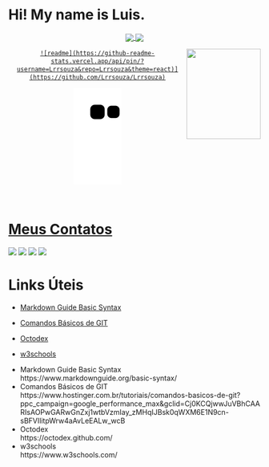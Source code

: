 <!DOCTYPE html>
<html lang="en">
<head>
    <meta charset="UTF-8">
    <meta http-equiv="X-UA-Compatible" content="IE=edge">
    <meta name="viewport" content="width=device-width, initial-scale=1.0">
</head>
<body>
    <h1> Hi! My name is Luis. </h1>

<div  align="center">
  <a href="https://github.com/Lrrsouza">
  <img height="180em"   align="center" src="https://github-readme-stats.vercel.app/api?username=Lrrsouza&show_icons=true&theme=react&include_all_commits=true&count_private=true"/>
  <img height="180em"  align="center" src="https://github-readme-stats.vercel.app/api/top-langs/?username=Lrrsouza&layout=compact&langs_count=10&theme=react" />
  <br>
  <div>
  <img align="right" width="148" height="180" src="https://octodex.github.com/images/codercat.jpg">
    
    ![readme](https://github-readme-stats.vercel.app/api/pin/?username=Lrrsouza&repo=Lrrsouza&theme=react)](https://github.com/Lrrsouza/Lrrsouza)
  </div>
  
  ![Snake animation](https://github.com/Lrrsouza/Lrrsouza/blob/output/github-contribution-grid-snake.svg)

</div>
<br>
   <h1> Meus Contatos </h1>
  <div> 
    <a href="https://www.linkedin.com/in/lrrsouza/"><img src="https://img.icons8.com/fluency/48/000000/linkedin.png"/></a>
    <a href="https://t.me/lrrsouza"><img src="https://img.icons8.com/color/48/000000/telegram-app--v1.png"/></a>
    <a href="luisricardoramos0102@gmail.com"><img src="https://img.icons8.com/plasticine/48/000000/discord-logo.png"/></a>
    <img src="https://img.icons8.com/doodle/48/000000/whatsapp.png"/>
   
  </div>
  
  <h1> Links Úteis </h1>

- [Markdown Guide Basic Syntax](https://www.markdownguide.org/basic-syntax/)
- [Comandos Básicos de GIT](https://www.hostinger.com.br/tutoriais/comandos-basicos-de-git?ppc_campaign=google_performance_max&gclid=Cj0KCQjwwJuVBhCAARIsAOPwGARwGnZxj1wtbVzmIay_zMHqIJBsk0qWXM6E1N9cn-sBFVIlitpWrw4aAvLeEALw_wcB)

- [Octodex](https://octodex.github.com/)

- [w3schools](https://www.w3schools.com/)
<ul>
	<li>Markdown Guide Basic Syntax</li> https://www.markdownguide.org/basic-syntax/
	<li>Comandos Básicos de GIT</li> https://www.hostinger.com.br/tutoriais/comandos-basicos-de-git?ppc_campaign=google_performance_max&gclid=Cj0KCQjwwJuVBhCAARIsAOPwGARwGnZxj1wtbVzmIay_zMHqIJBsk0qWXM6E1N9cn-sBFVIlitpWrw4aAvLeEALw_wcB
	<li>Octodex</li> https://octodex.github.com/
	<li>w3schools</li> https://www.w3schools.com/
</ul>
 
</body>
</html>
 
